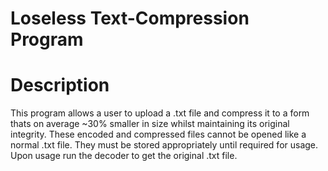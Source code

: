 # Loseless Text-Compression Program
# Description #
This program allows a user to upload a .txt file and compress it to a form thats on average ~30% smaller in size whilst maintaining its original integrity. These encoded and compressed files cannot be opened like a normal .txt file. They must be stored appropriately until required for usage. Upon usage run the decoder to get the original .txt file.
